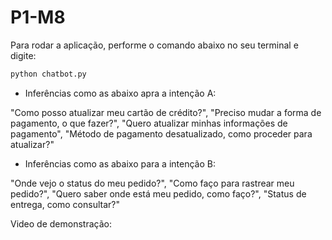 # P1-M8

Para rodar a aplicação, performe o comando abaixo no seu terminal e digite:

```bash
python chatbot.py
```

  - Inferências como as abaixo apra a intenção A:
    
"Como posso atualizar meu cartão de crédito?", "Preciso mudar a forma de pagamento, o que fazer?", "Quero atualizar minhas informações de pagamento", "Método de pagamento desatualizado, como proceder para atualizar?"

  - Inferências como as abaixo para a intenção B:

"Onde vejo o status do meu pedido?", "Como faço para rastrear meu pedido?", "Quero saber onde está meu pedido, como faço?", "Status de entrega, como consultar?"


Video de demonstração:

